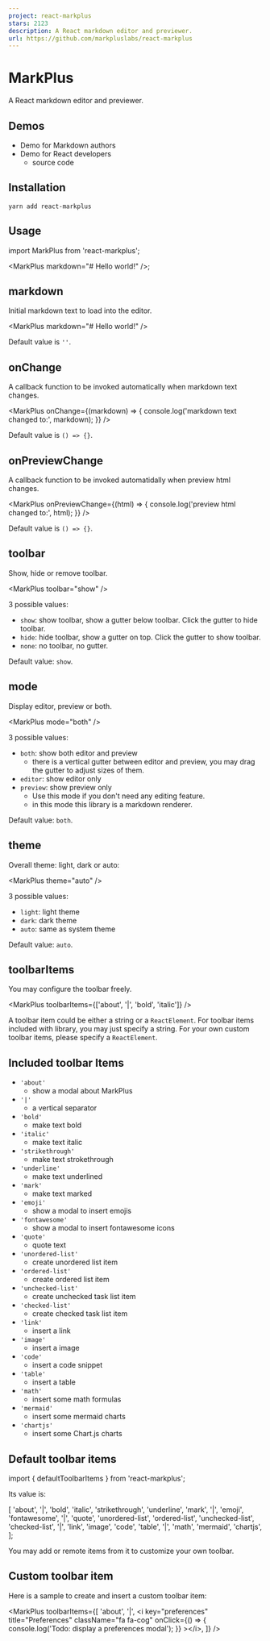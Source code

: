 ```yaml
---
project: react-markplus
stars: 2123
description: A React markdown editor and previewer.
url: https://github.com/markpluslabs/react-markplus
---
```


MarkPlus
========

A React markdown editor and previewer.

Demos
-----

-   Demo for Markdown authors
-   Demo for React developers
    -   source code

Installation
------------

```
yarn add react-markplus
```

Usage
-----

import MarkPlus from 'react-markplus';

<MarkPlus markdown\="# Hello world!" />;

markdown
--------

Initial markdown text to load into the editor.

<MarkPlus markdown\="# Hello world!" />

Default value is `''`.

onChange
--------

A callback function to be invoked automatically when markdown text changes.

<MarkPlus
  onChange\={(markdown) \=> {
    console.log('markdown text changed to:', markdown);
  }}
/>

Default value is `() => {}`.

onPreviewChange
---------------

A callback function to be invoked automatidally when preview html changes.

<MarkPlus
  onPreviewChange\={(html) \=> {
    console.log('preview html changed to:', html);
  }}
/>

Default value is `() => {}`.

toolbar
-------

Show, hide or remove toolbar.

<MarkPlus toolbar\="show" />

3 possible values:

-   `show`: show toolbar, show a gutter below toolbar. Click the gutter to hide toolbar.
-   `hide`: hide toolbar, show a gutter on top. Click the gutter to show toolbar.
-   `none`: no toolbar, no gutter.

Default value: `show`.

mode
----

Display editor, preview or both.

<MarkPlus mode\="both" />

3 possible values:

-   `both`: show both editor and preview
    -   there is a vertical gutter between editor and preview, you may drag the gutter to adjust sizes of them.
-   `editor`: show editor only
-   `preview`: show preview only
    -   Use this mode if you don't need any editing feature.
    -   in this mode this library is a markdown renderer.

Default value: `both`.

theme
-----

Overall theme: light, dark or auto:

<MarkPlus theme\="auto" />

3 possible values:

-   `light`: light theme
-   `dark`: dark theme
-   `auto`: same as system theme

Default value: `auto`.

toolbarItems
------------

You may configure the toolbar freely.

<MarkPlus toolbarItems\={\['about', '|', 'bold', 'italic'\]} />

A toolbar item could be either a string or a `ReactElement`. For toolbar items included with library, you may just specify a string. For your own custom toolbar items, please specify a `ReactElement`.

Included toolbar Items
----------------------

-   `'about'`
    -   show a modal about MarkPlus
-   `'|'`
    -   a vertical separator
-   `'bold'`
    -   make text bold
-   `'italic'`
    -   make text italic
-   `'strikethrough'`
    -   make text strokethrough
-   `'underline'`
    -   make text underlined
-   `'mark'`
    -   make text marked
-   `'emoji'`
    -   show a modal to insert emojis
-   `'fontawesome'`
    -   show a modal to insert fontawesome icons
-   `'quote'`
    -   quote text
-   `'unordered-list'`
    -   create unordered list item
-   `'ordered-list'`
    -   create ordered list item
-   `'unchecked-list'`
    -   create unchecked task list item
-   `'checked-list'`
    -   create checked task list item
-   `'link'`
    -   insert a link
-   `'image'`
    -   insert a image
-   `'code'`
    -   insert a code snippet
-   `'table'`
    -   insert a table
-   `'math'`
    -   insert some math formulas
-   `'mermaid'`
    -   insert some mermaid charts
-   `'chartjs'`
    -   insert some Chart.js charts

Default toolbar items
---------------------

import { defaultToolbarItems } from 'react-markplus';

Its value is:

\[
  'about',
  '|',
  'bold',
  'italic',
  'strikethrough',
  'underline',
  'mark',
  '|',
  'emoji',
  'fontawesome',
  '|',
  'quote',
  'unordered-list',
  'ordered-list',
  'unchecked-list',
  'checked-list',
  '|',
  'link',
  'image',
  'code',
  'table',
  '|',
  'math',
  'mermaid',
  'chartjs',
\];

You may add or remote items from it to customize your own toolbar.

Custom toolbar item
-------------------

Here is a sample to create and insert a custom toolbar item:

<MarkPlus
  toolbarItems\={\[
    'about',
    '|',
    <i
      key\="preferences"
      title\="Preferences"
      className\="fa fa-cog"
      onClick\={() \=> {
        console.log('Todo: display a preferences modal');
      }}
    \></i\>,
  \]}
/>
